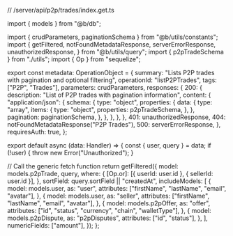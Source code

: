 // /server/api/p2p/trades/index.get.ts

import { models } from "@b/db";

import { crudParameters, paginationSchema } from "@b/utils/constants";
import {
  getFiltered,
  notFoundMetadataResponse,
  serverErrorResponse,
  unauthorizedResponse,
} from "@b/utils/query";
import { p2pTradeSchema } from "./utils";
import { Op } from "sequelize";

export const metadata: OperationObject = {
  summary: "Lists P2P trades with pagination and optional filtering",
  operationId: "listP2PTrades",
  tags: ["P2P", "Trades"],
  parameters: crudParameters,
  responses: {
    200: {
      description: "List of P2P trades with pagination information",
      content: {
        "application/json": {
          schema: {
            type: "object",
            properties: {
              data: {
                type: "array",
                items: {
                  type: "object",
                  properties: p2pTradeSchema,
                },
              },
              pagination: paginationSchema,
            },
          },
        },
      },
    },
    401: unauthorizedResponse,
    404: notFoundMetadataResponse("P2P Trades"),
    500: serverErrorResponse,
  },
  requiresAuth: true,
};

export default async (data: Handler) => {
  const { user, query } = data;
  if (!user) {
    throw new Error("Unauthorized");
  }

  // Call the generic fetch function
  return getFiltered({
    model: models.p2pTrade,
    query,
    where: {
      [Op.or]: [{ userId: user.id }, { sellerId: user.id }],
    },
    sortField: query.sortField || "createdAt",
    includeModels: [
      {
        model: models.user,
        as: "user",
        attributes: ["firstName", "lastName", "email", "avatar"],
      },
      {
        model: models.user,
        as: "seller",
        attributes: ["firstName", "lastName", "email", "avatar"],
      },
      {
        model: models.p2pOffer,
        as: "offer",
        attributes: ["id", "status", "currency", "chain", "walletType"],
      },
      {
        model: models.p2pDispute,
        as: "p2pDisputes",
        attributes: ["id", "status"],
      },
    ],
    numericFields: ["amount"],
  });
};
